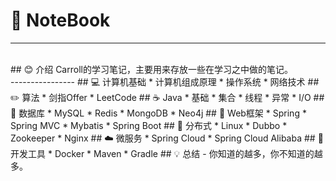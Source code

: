 # 📕 NoteBook
------------
<br>
## 😊 介绍
Carroll的学习笔记，主要用来存放一些在学习之中做的笔记。
<br>
----------------
## 💻 计算机基础
* 计算机组成原理
* 操作系统
* 网络技术
## ✏️ 算法
* 剑指Offer
* LeetCode
## ☕️ Java
*  基础
*  集合
*  线程
*  异常
*  I/O
## 💾 数据库
*  MySQL
*  Redis
*  MongoDB
*  Neo4j
## 📝 Web框架
*  Spring
*  Spring MVC
*  Mybatis
*  Spring Boot
## 🎨 分布式
*  Linux
*  Dubbo
*  Zookeeper
*  Nginx
## ☁️ 微服务
*  Spring Cloud
*  Spring Cloud Alibaba
## 🔧 开发工具
*  Docker
*  Maven
*  Gradle
## 💡 总结
- 你知道的越多，你不知道的越多。
